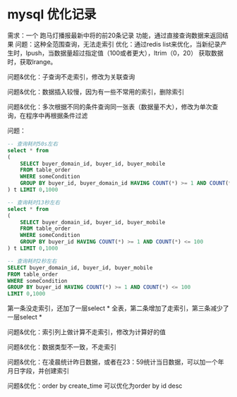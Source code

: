 # mysql 优化记录
需求：一个 跑马灯播报最新中将的前20条记录 功能，通过直接查询数据来返回结果
问题：这种全范围查询，无法走索引
优化：通过redis list来优化，当新纪录产生时，lpush，当数据量超过指定值（100或者更大），ltrim（0，20）
获取数据时，获取lrange。

问题&优化：子查询不走索引，修改为关联查询

问题&优化：数据插入较慢，因为有一些不常用的索引，删除索引

问题&优化：多次根据不同的条件查询同一张表（数据量不大），修改为单次查询，在程序中再根据条件过滤

问题：
```sql
-- 查询耗时50s左右
select * from 
(
    SELECT buyer_domain_id, buyer_id, buyer_mobile 
    FROM table_order 
    WHERE someCondition 
    GROUP BY buyer_id, buyer_domain_id HAVING COUNT(*) >= 1 AND COUNT(*) <= 100 
) t LIMIT 0,1000
```
```sql
-- 查询耗时13秒左右
select * from 
(
    SELECT buyer_domain_id, buyer_id, buyer_mobile 
    FROM table_order 
    WHERE someCondition 
    GROUP BY buyer_id HAVING COUNT(*) >= 1 AND COUNT(*) <= 100 
) t LIMIT 0,1000
```
```sql
-- 查询耗时2秒左右
SELECT buyer_domain_id, buyer_id, buyer_mobile 
FROM table_order 
WHERE someCondition 
GROUP BY buyer_id HAVING COUNT(*) >= 1 AND COUNT(*) <= 100 
LIMIT 0,1000
```
第一条没走索引，还加了一层select * 全表，第二条增加了走索引，第三条减少了一层select *

问题&优化：索引列上做计算不走索引，修改为计算好的值

问题&优化：数据类型不一致，不走索引

问题&优化：在凌晨统计昨日数据，或者在23：59统计当日数据，可以加一个年月日字段，并创建索引

问题&优化：order by create_time 可以优化为order by id desc

